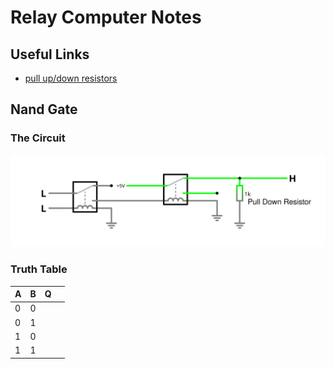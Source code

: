 # Relay Computer Notes

## Useful Links

- [pull up/down resistors](https://en.wikipedia.org/wiki/Pull-up_resistor)

## Nand Gate

### The Circuit
![Nand gate circuit](./img/nand.svg)

### Truth Table

| A | B | Q | |
| - | - | - |-|
| 0 | 0 | | |
| 0 | 1 | ||
| 1 | 0 | ||
| 1 | 1 | ||


